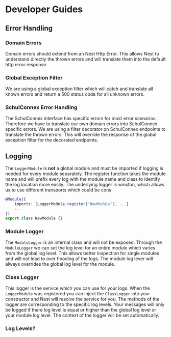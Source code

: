 # Developer Guides

## Error Handling

### Domain Errors

Domain errors should extend from an Nest Http Error. This allows Nest to understand
directly the thrown errors and will translate them into the default http error response.

### Global Exception Filter

We are using a global exception filter which will catch and translate all known errors
and return a 500 status code for all unknown errors.

### SchulConnex Error Handling

The SchulConnex interface has specific errors for most error scenarios. Therefore we have
to translate our own domain errors into SchulConnex specific errors. We are using a filter
decorator on SchulConnex endpoints to translate the thrown errors. This will override the
response of the global exception filter for the decorated endpoints.

## Logging

The `LoggerModule` is **not** a global module and must be imported if logging is
needed for every module separately. The register function takes the module name
and will prefix every log with the module name and class to identify the log location
more easily. The underlying logger is winston, which allows us to use different transports
which could be cons

```typescript
@Module({
    imports: [LoggerModule.register('NewModule'), ...]
    ...
})
export class NewModule {}
```

### Module Logger

The `ModuleLogger` is an internal class and will not be exposed. Through the `ModuleLogger`
we can set the log level for an entire module which varies from the global log level. This
allows better inspection for single modules and will not lead to over flooding of the logs.
The module log lever will always overrides the global log level for the module.

### Class Logger

This logger is the service which you can use for your logs. When the `LoggerModule` was
registered you can inject the `ClassLogger` into your constructor and Nest will resolve
the service for you. The methods of the logger are corresponding to the specific log levels.
Your messages will only be logged if there log level is equal or higher than the global
log level or your module log level. The context of the logger will be set automatically.

### Log Levels?
